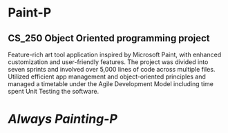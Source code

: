 # Paint-P
## CS_250 Object Oriented programming project 

Feature-rich art tool application inspired by Microsoft Paint, with enhanced customization and user-friendly features. The project was divided into seven sprints and involved over 5,000 lines of code across multiple files. Utilized efficient app management and object-oriented principles and managed a timetable under the Agile Development Model including time spent Unit Testing the software.





# ***Always Painting-P***
